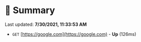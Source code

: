 # 📖 Summary
Last updated: **7/30/2021, 11:33:53 AM**

- `GET` [https://google.com](https://google.com) - **Up** (126ms)
